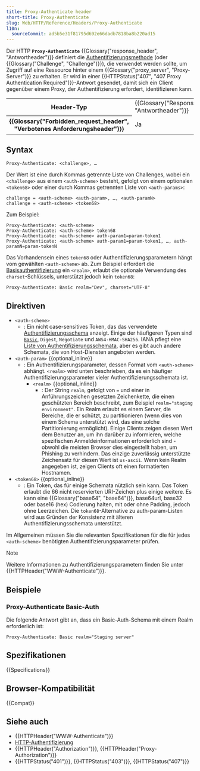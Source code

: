 ```yaml
---
title: Proxy-Authenticate header
short-title: Proxy-Authenticate
slug: Web/HTTP/Reference/Headers/Proxy-Authenticate
l10n:
  sourceCommit: ad5b5e31f81795d692e66dadb7818ba8b220ad15
---
```


Der HTTP **`Proxy-Authenticate`** {{Glossary("response_header", "Antwortheader")}} definiert die [Authentifizierungsmethode](/de/docs/Web/HTTP/Guides/Authentication) (oder {{Glossary("Challenge", "Challenge")}}), die verwendet werden sollte, um Zugriff auf eine Ressource hinter einem {{Glossary("proxy_server", "Proxy-Server")}} zu erhalten. Er wird in einer {{HTTPStatus("407", "407 Proxy Authentication Required")}}-Antwort gesendet, damit sich ein Client gegenüber einem Proxy, der Authentifizierung erfordert, identifizieren kann.

<table class="properties">
  <tbody>
    <tr>
      <th scope="row">Header-Typ</th>
      <td>{{Glossary("Response_header", "Antwortheader")}}</td>
    </tr>
    <tr>
      <th scope="row">{{Glossary("Forbidden_request_header", "Verbotenes Anforderungsheader")}}</th>
      <td>Ja</td>
    </tr>
  </tbody>
</table>

## Syntax

```http
Proxy-Authenticate: <challenge>, …
```

Der Wert ist eine durch Kommas getrennte Liste von Challenges, wobei ein `<challenge>` aus einem `<auth-scheme>` besteht, gefolgt von einem optionalen `<token68>` oder einer durch Kommas getrennten Liste von `<auth-params>`:

```plain
challenge = <auth-scheme> <auth-param>, …, <auth-paramN>
challenge = <auth-scheme> <token68>
```

Zum Beispiel:

```http
Proxy-Authenticate: <auth-scheme>
Proxy-Authenticate: <auth-scheme> token68
Proxy-Authenticate: <auth-scheme> auth-param1=param-token1
Proxy-Authenticate: <auth-scheme> auth-param1=param-token1, …, auth-paramN=param-tokenN
```

Das Vorhandensein eines `token68` oder Authentifizierungsparametern hängt vom gewählten `<auth-scheme>` ab. Zum Beispiel erfordert die [Basisauthentifizierung](/de/docs/Web/HTTP/Guides/Authentication#basic_authentication_scheme) ein `<realm>`, erlaubt die optionale Verwendung des `charset`-Schlüssels, unterstützt jedoch kein `token68`:

```http
Proxy-Authenticate: Basic realm="Dev", charset="UTF-8"
```

## Direktiven

- `<auth-scheme>`
  - : Ein nicht case-sensitives Token, das das verwendete [Authentifizierungsschema](/de/docs/Web/HTTP/Guides/Authentication#authentication_schemes) anzeigt. Einige der häufigeren Typen sind [`Basic`](/de/docs/Web/HTTP/Guides/Authentication#basic_authentication_scheme), `Digest`, `Negotiate` und `AWS4-HMAC-SHA256`. IANA pflegt eine [Liste von Authentifizierungsschemata](https://www.iana.org/assignments/http-authschemes/http-authschemes.xhtml), aber es gibt auch andere Schemata, die von Host-Diensten angeboten werden.
- `<auth-param>` {{optional_inline}}
  - : Ein Authentifizierungsparameter, dessen Format vom `<auth-scheme>` abhängt. `<realm>` wird unten beschrieben, da es ein häufiger Authentifizierungsparameter vieler Authentifizierungsschemata ist.
    - `<realm>` {{optional_inline}}
      - : Der String `realm`, gefolgt von `=` und einer in Anführungszeichen gesetzten Zeichenkette, die einen geschützten Bereich beschreibt, zum Beispiel `realm="staging environment"`. Ein Realm erlaubt es einem Server, die Bereiche, die er schützt, zu partitionieren (wenn dies von einem Schema unterstützt wird, das eine solche Partitionierung ermöglicht). Einige Clients zeigen diesen Wert dem Benutzer an, um ihn darüber zu informieren, welche spezifischen Anmeldeinformationen erforderlich sind - obwohl die meisten Browser dies eingestellt haben, um Phishing zu verhindern. Das einzige zuverlässig unterstützte Zeichensatz für diesen Wert ist `us-ascii`. Wenn kein Realm angegeben ist, zeigen Clients oft einen formatierten Hostnamen.
- `<token68>` {{optional_inline}}
  - : Ein Token, das für einige Schemata nützlich sein kann. Das Token erlaubt die 66 nicht reservierten URI-Zeichen plus einige weitere. Es kann eine {{Glossary("base64", "base64")}}, base64url, base32 oder base16 (hex) Codierung halten, mit oder ohne Padding, jedoch ohne Leerzeichen. Die `token68`-Alternative zu auth-param-Listen wird aus Gründen der Konsistenz mit älteren Authentifizierungsschemata unterstützt.

Im Allgemeinen müssen Sie die relevanten Spezifikationen für die für jedes `<auth-scheme>` benötigten Authentifizierungsparameter prüfen.

> [!NOTE]
> Weitere Informationen zu Authentifizierungsparametern finden Sie unter {{HTTPHeader("WWW-Authenticate")}}.

## Beispiele

### Proxy-Authenticate Basic-Auth

Die folgende Antwort gibt an, dass ein Basic-Auth-Schema mit einem Realm erforderlich ist:

```http
Proxy-Authenticate: Basic realm="Staging server"
```

## Spezifikationen

{{Specifications}}

## Browser-Kompatibilität

{{Compat}}

## Siehe auch

- {{HTTPHeader("WWW-Authenticate")}}
- [HTTP-Authentifizierung](/de/docs/Web/HTTP/Guides/Authentication)
- {{HTTPHeader("Authorization")}}, {{HTTPHeader("Proxy-Authorization")}}
- {{HTTPStatus("401")}}, {{HTTPStatus("403")}}, {{HTTPStatus("407")}}
